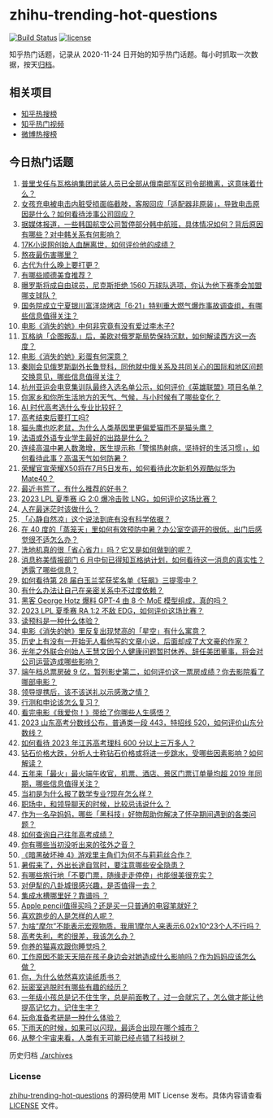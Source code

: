 # zhihu-trending-hot-questions

[![Build Status](https://github.com/justjavac/zhihu-trending-hot-questions/workflows/ci/badge.svg?branch=master)](https://github.com/justjavac/zhihu-trending-hot-questions/actions)
[![license](https://img.shields.io/github/license/justjavac/zhihu-trending-hot-questions)](https://github.com/justjavac/zhihu-trending-hot-questions/blob/master/LICENSE)

知乎热门话题，记录从 2020-11-24
日开始的知乎热门话题。每小时抓取一次数据，按天[归档](./archives)。

## 相关项目

- [知乎热搜榜](https://github.com/justjavac/zhihu-trending-top-search)
- [知乎热门视频](https://github.com/justjavac/zhihu-trending-hot-video)
- [微博热搜榜](https://github.com/justjavac/weibo-trending-hot-search)

## 今日热门话题

<!-- BEGIN -->
<!-- 最后更新时间 Mon Jun 26 2023 06:10:36 GMT+0800 (China Standard Time) -->

1. [普里戈任与瓦格纳集团武装人员已全部从俄南部军区司令部撤离，这意味着什么？](https://www.zhihu.com/question/608395500)
1. [女孩充电被电击内脏受损面临截肢，客服回应「适配器非原装」，导致电击原因是什么？如何看待涉事公司回应？](https://www.zhihu.com/question/608412173)
1. [据媒体报道，一些韩国航空公司暂停部分韩中航班，具体情况如何？背后原因有哪些？对中韩关系有何影响？](https://www.zhihu.com/question/608449825)
1. [17K小说网创始人血酬离世，如何评价他的成绩？](https://www.zhihu.com/question/608360754)
1. [熬夜最伤害哪里？](https://www.zhihu.com/question/498308126)
1. [古代为什么晚上要打更？](https://www.zhihu.com/question/25742121)
1. [有哪些顺德美食推荐？](https://www.zhihu.com/question/20741056)
1. [曝罗斯将成自由球员，尼克斯拒绝 1560 万球队选项，你认为他下赛季会加盟哪支球队？](https://www.zhihu.com/question/608399060)
1. [国务院成立宁夏银川富洋烧烤店「6·21」特别重大燃气爆炸事故调查组，有哪些信息值得关注？](https://www.zhihu.com/question/608439574)
1. [电影《消失的她》中何非究竟有没有爱过李木子?](https://www.zhihu.com/question/608375304)
1. [瓦格纳「企图叛乱」后，美欧对俄罗斯局势保持沉默，如何解读西方这一态度？](https://www.zhihu.com/question/608482890)
1. [电影《消失的她》彩蛋有何深意？](https://www.zhihu.com/question/608094853)
1. [秦刚会见俄罗斯副外长鲁登科，同他就中俄关系及共同关心的国际和地区问题交换意见，哪些信息值得关注？](https://www.zhihu.com/question/608493092)
1. [杭州亚运会电竞集训队最终入选名单公示，如何评价《英雄联盟》项目名单？](https://www.zhihu.com/question/608619700)
1. [你家乡和你所生活地方的天气、气候，与小时候有了哪些变化？](https://www.zhihu.com/question/608283237)
1. [AI 时代高考选什么专业比较好？](https://www.zhihu.com/question/608329532)
1. [高考结束后要打工吗?](https://www.zhihu.com/question/606380707)
1. [猫头鹰也吃老鼠，为什么人类基因里更偏爱猫而不是猫头鹰？](https://www.zhihu.com/question/608400634)
1. [法语或外语专业学生最好的出路是什么？](https://www.zhihu.com/question/276910065)
1. [连续高温中暑人数激增，医生提示称「警惕热射病，坚持好的生活习惯」，如何看待此事？高温天气如何防暑？](https://www.zhihu.com/question/608473030)
1. [荣耀官宣荣耀X50将在7月5日发布，如何看待此次新机外观酷似华为Mate40？](https://www.zhihu.com/question/608442372)
1. [最近书荒了，有什么推荐的好书？](https://www.zhihu.com/question/602261359)
1. [2023 LPL 夏季赛 iG 2:0 爆冷击败 LNG，如何评价这场比赛？](https://www.zhihu.com/question/608531926)
1. [人在最迷茫时该做什么？](https://www.zhihu.com/question/595521100)
1. [「心静自然凉」这个说法到底有没有科学依据？](https://www.zhihu.com/question/608254480)
1. [在 40 度的「蒸笼天」里如何有效预防中暑？办公室空调开的很低，出门后感觉很不适怎么办？](https://www.zhihu.com/question/608254725)
1. [洗地机真的很「省心省力」吗？它又是如何做到的呢？](https://www.zhihu.com/question/486939718)
1. [消息称美情报部门 6 月中旬已得知瓦格纳计划，如何看待这一消息的真实性？透露了哪些信息？](https://www.zhihu.com/question/608485451)
1. [如何看待第 28 届白玉兰奖获奖名单《狂飙》三提零中？](https://www.zhihu.com/question/608166845)
1. [有什么办法让自己在亲密关系中不过度依赖？](https://www.zhihu.com/question/607641187)
1. [黑客 George Hotz 爆料 GPT-4 由 8 个 MoE 模型组成，真的吗？](https://www.zhihu.com/question/607812079)
1. [2023 LPL 夏季赛 RA 1:2 不敌 EDG，如何评价这场比赛？](https://www.zhihu.com/question/608499014)
1. [读预科是一种什么体验？](https://www.zhihu.com/question/65180289)
1. [电影《消失的她》里反复出现梵高的「星空」有什么寓意？](https://www.zhihu.com/question/607992980)
1. [历史上有没有一开始无人看他写的文章小说，后面却成了大文豪的作家？](https://www.zhihu.com/question/607992884)
1. [光年之外联合创始人王慧文因个人健康问题暂时休养、辞任美团董事，将会对公司运营造成哪些影响？](https://www.zhihu.com/question/608524050)
1. [端午档总票房破 9 亿，暂列影史第二，如何评价这一票房成绩？你去影院看了哪部电影？](https://www.zhihu.com/question/608300528)
1. [领导提携后，该不该送礼以示感激之情？](https://www.zhihu.com/question/34624865)
1. [行测和申论该怎么复习？](https://www.zhihu.com/question/450128517)
1. [看完电影《我爱你！》带给了你哪些人生感悟？](https://www.zhihu.com/question/607681359)
1. [2023 山东高考分数线公布，普通类一段 443，特招线 520，如何评价山东分数线？](https://www.zhihu.com/question/607974487)
1. [如何看待 2023 年江苏高考理科 600 分以上三万多人？](https://www.zhihu.com/question/608323244)
1. [钻石价格大跌，分析人士称钻石价格或将进一步跳水，受哪些因素影响？如何解读？](https://www.zhihu.com/question/608252259)
1. [五年来「最火」最火端午收官，机票、酒店、景区门票订单量均超 2019 年同期，哪些信息值得关注？](https://www.zhihu.com/question/608421262)
1. [当初是为什么报了数学专业?现在怎么样？](https://www.zhihu.com/question/607812231)
1. [职场中，和领导聊天的时候，比较忌讳说什么？](https://www.zhihu.com/question/607654725)
1. [作为一名孕妈妈，哪些「黑科技」好物帮助你解决了怀孕期间遇到的各类问题？](https://www.zhihu.com/question/606792743)
1. [如何查询自己往年高考成绩？](https://www.zhihu.com/question/329089828)
1. [你有哪些当初没听出来的弦外之音？](https://www.zhihu.com/question/62862636)
1. [《暗黑破坏神 4》游戏里主角们为何不与莉莉丝合作？](https://www.zhihu.com/question/606508944)
1. [暑假来了，外出长途自驾时，要注意哪些安全隐患？](https://www.zhihu.com/question/606716238)
1. [有哪些旅行地「不要门票，随缘走走停停」也能很美很充实？](https://www.zhihu.com/question/607470061)
1. [对伊犁的八卦城很感兴趣，是否值得一去？](https://www.zhihu.com/question/605319446)
1. [集成水槽哪里好？靠谱吗 ？](https://www.zhihu.com/question/404646467)
1. [Apple pencil值得买吗？还是买一只普通的电容笔就好？](https://www.zhihu.com/question/423689504)
1. [喜欢跑步的人是怎样的人呢？](https://www.zhihu.com/question/604512790)
1. [为啥“摩尔”不能表示宏观物质，我用1摩尔人来表示6.02x10^23个人不行吗？](https://www.zhihu.com/question/608029623)
1. [高考失利，考的很差，我该怎么办？](https://www.zhihu.com/question/328678851)
1. [你养的猫喜欢跟你睡觉吗？](https://www.zhihu.com/question/437305149)
1. [工作原因不能天天陪在孩子身边会对她造成什么影响吗？作为妈妈应该怎么做？](https://www.zhihu.com/question/603312800)
1. [你，为什么依然喜欢读纸质书？](https://www.zhihu.com/question/605795425)
1. [玩密室逃脱时有哪些有趣的经历？](https://www.zhihu.com/question/335559873)
1. [一年级小孩总是记不住生字，总是前面教了，过一会就忘了，怎么做才能让他提高记忆力，记住生字？](https://www.zhihu.com/question/606123938)
1. [玩命准备考研是一种什么体验？](https://www.zhihu.com/question/599782667)
1. [下雨天的时候，如果可以闪现，最适合出现在哪个城市？](https://www.zhihu.com/question/603314154)
1. [从整个宇宙来看，人类有无可能已经点错了科技树？](https://www.zhihu.com/question/36247563)

<!-- END -->

历史归档 [./archives](./archives)

### License

[zhihu-trending-hot-questions](https://github.com/justjavac/zhihu-trending-hot-questions)
的源码使用 MIT License 发布。具体内容请查看 [LICENSE](./LICENSE) 文件。
